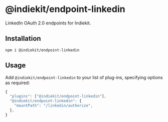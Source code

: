 # @indiekit/endpoint-linkedin

LinkedIn OAuth 2.0 endpoints for Indiekit.

## Installation

`npm i @indiekit/endpoint-linkedin`

## Usage

Add `@indiekit/endpoint-linkedin` to your list of plug-ins, specifying options as required:

```js
{
  "plugins": ["@indiekit/endpoint-linkedin"],
  "@indiekit/endpoint-linkedin": {
    "mountPath": "/linkedin/authorize",
  },
}
```
